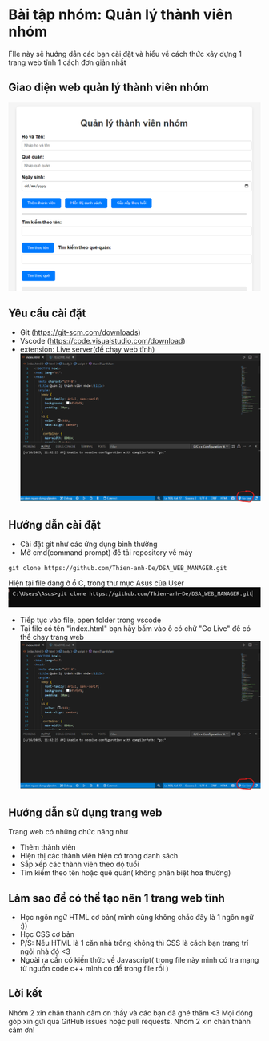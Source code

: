 # Bài tập nhóm: Quản lý thành viên nhóm
FIle này sẽ hướng dẫn các bạn cài đặt và hiểu về cách thức xây dựng 1 trang web tĩnh 1 cách đơn giản nhất
## Giao diện web quản lý thành viên nhóm
![Giao diện web](img_hdsd\fe.png)
## Yêu cầu cài đặt
+ Git (https://git-scm.com/downloads)
+ Vscode (https://code.visualstudio.com/download)
+ extension: Live server(để chạy web tĩnh)
![live server](img_hdsd\go_live.png)
## Hướng dẫn cài đặt
- Cài đặt git như các ứng dụng bình thường
- Mở cmd(command prompt) để tải repository về máy
```
git clone https://github.com/Thien-anh-De/DSA_WEB_MANAGER.git
```
Hiện tại file đang ở ổ C, trong thư mục Asus của User
![Vị trí hiện tại của file](img_hdsd\clone_git.png)
- Tiếp tục vào file, open folder trong vscode
- Tại file có tên "index.html" bạn hãy bấm vào ô có chữ "Go Live" để có thể chạy trang web
![go live](go_live.png)
## Hướng dẫn sử dụng trang web
Trang web có những chức năng như 
- Thêm thành viên
- Hiện thị các thành viên hiện có trong danh sách
- Sắp xếp các thành viên theo độ tuổi
- Tìm kiếm theo tên hoặc quê quán( không phân biệt hoa thường)
## Làm sao để có thể tạo nên 1 trang web tĩnh
-  Học ngôn ngữ HTML cơ bản( mình cũng không chắc đây là 1 ngôn ngữ :))
- Học CSS cơ bản
- P/S: Nếu HTML là 1 căn nhà trống không thì CSS là cách bạn trang trí ngôi nhà đó <3
- Ngoài ra cần có kiến thức về Javascript( trong file này mình có tra mạng từ nguồn code c++ mình có để trong file rồi )
## Lời kết
Nhóm 2 xin chân thành cảm ơn thầy và các bạn đã ghé thăm <3
Mọi đóng góp xin gửi qua GitHub issues hoặc pull requests. Nhóm 2 xin chân thành cảm ơn!